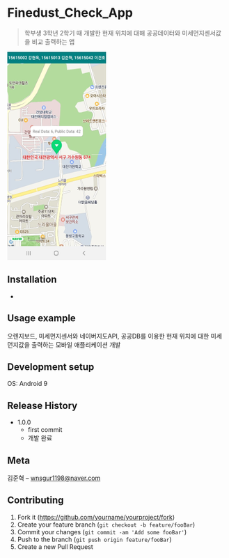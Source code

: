 # Finedust_Check_App
> 학부생 3학년 2학기 때 개발한 현재 위치에 대해 공공데이터와 미세먼지센서값을 비교 출력하는 앱

![](readme-img/header.png)

## Installation

-

## Usage example

오렌지보드, 미세먼지센서와 네이버지도API, 공공DB를 이용한 현재 위치에 대한 미세먼지값을 출력하는 모바일 애플리케이션 개발

## Development setup

OS: Android 9

## Release History

* 1.0.0
    * first commit
    * 개발 완료

## Meta

김준혁 – wnsgur1198@naver.com

## Contributing

1. Fork it (<https://github.com/yourname/yourproject/fork>)
2. Create your feature branch (`git checkout -b feature/fooBar`)
3. Commit your changes (`git commit -am 'Add some fooBar'`)
4. Push to the branch (`git push origin feature/fooBar`)
5. Create a new Pull Request

<!-- Markdown link & img dfn's -->
